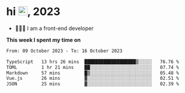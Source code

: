 <h1> hi <img src="https://raw.githubusercontent.com/blackcater/blackcater/main/images/Hi.gif" height="24" />, 2023 </h1>

- 🧑🏻‍💻 I am a front-end developer

**This week I spent my time on** 

<!--START_SECTION:waka-->

```txt
From: 09 October 2023 - To: 16 October 2023

TypeScript   13 hrs 26 mins  ███████████████████▒░░░░░   76.76 %
TOML         1 hr 21 mins    ██░░░░░░░░░░░░░░░░░░░░░░░   07.74 %
Markdown     57 mins         █▒░░░░░░░░░░░░░░░░░░░░░░░   05.48 %
Vue.js       26 mins         ▓░░░░░░░░░░░░░░░░░░░░░░░░   02.51 %
JSON         25 mins         ▓░░░░░░░░░░░░░░░░░░░░░░░░   02.39 %
```

<!--END_SECTION:waka-->
